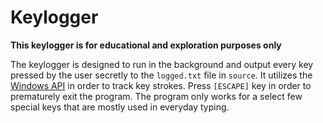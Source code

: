 # Keylogger

**This keylogger is for educational and exploration purposes only**

The keylogger is designed to run in the background and output every key pressed by the user secretly to the ```logged.txt``` file in ```source```. It utilizes the [Windows API](https://learn.microsoft.com/en-us/windows/win32/apiindex/windows-api-list) in order to track key strokes. Press ```[ESCAPE]``` key in order to prematurely exit the program. The program only works for a select few special keys that are mostly used in everyday typing.